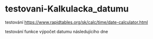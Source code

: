 # testovani-Kalkulacka_datumu
testování https://www.rapidtables.org/sk/calc/time/date-calculator.html

testování funkce výpočet datumu následujícího dne
